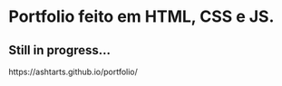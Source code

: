 # Portfolio feito em HTML, CSS e JS.
<h2> Still in progress...</h2>
https://ashtarts.github.io/portfolio/
